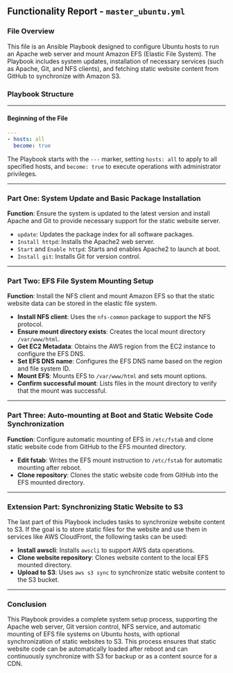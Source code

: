 ## Functionality Report - `master_ubuntu.yml`

### File Overview
This file is an Ansible Playbook designed to configure Ubuntu hosts to run an Apache web server and mount Amazon EFS (Elastic File System). The Playbook includes system updates, installation of necessary services (such as Apache, Git, and NFS clients), and fetching static website content from GitHub to synchronize with Amazon S3.

### Playbook Structure

---

#### Beginning of the File

```yaml
---
- hosts: all
  become: true
```

The Playbook starts with the `---` marker, setting `hosts: all` to apply to all specified hosts, and `become: true` to execute operations with administrator privileges.

---

### Part One: System Update and Basic Package Installation

**Function**: Ensure the system is updated to the latest version and install Apache and Git to provide necessary support for the static website server.

- `update`: Updates the package index for all software packages.
- `Install httpd`: Installs the Apache2 web server.
- `Start` and `Enable httpd`: Starts and enables Apache2 to launch at boot.
- `Install git`: Installs Git for version control.

---

### Part Two: EFS File System Mounting Setup

**Function**: Install the NFS client and mount Amazon EFS so that the static website data can be stored in the elastic file system.

- **Install NFS client**: Uses the `nfs-common` package to support the NFS protocol.
- **Ensure mount directory exists**: Creates the local mount directory `/var/www/html`.
- **Get EC2 Metadata**: Obtains the AWS region from the EC2 instance to configure the EFS DNS.
- **Set EFS DNS name**: Configures the EFS DNS name based on the region and file system ID.
- **Mount EFS**: Mounts EFS to `/var/www/html` and sets mount options.
- **Confirm successful mount**: Lists files in the mount directory to verify that the mount was successful.

---

### Part Three: Auto-mounting at Boot and Static Website Code Synchronization

**Function**: Configure automatic mounting of EFS in `/etc/fstab` and clone static website code from GitHub to the EFS mounted directory.

- **Edit fstab**: Writes the EFS mount instruction to `/etc/fstab` for automatic mounting after reboot.
- **Clone repository**: Clones the static website code from GitHub into the EFS mounted directory.

---

### Extension Part: Synchronizing Static Website to S3

The last part of this Playbook includes tasks to synchronize website content to S3. If the goal is to store static files for the website and use them in services like AWS CloudFront, the following tasks can be used:

- **Install awscli**: Installs `awscli` to support AWS data operations.
- **Clone website repository**: Clones website content to the local EFS mounted directory.
- **Upload to S3**: Uses `aws s3 sync` to synchronize static website content to the S3 bucket.

---

### Conclusion

This Playbook provides a complete system setup process, supporting the Apache web server, Git version control, NFS service, and automatic mounting of EFS file systems on Ubuntu hosts, with optional synchronization of static websites to S3. This process ensures that static website code can be automatically loaded after reboot and can continuously synchronize with S3 for backup or as a content source for a CDN.